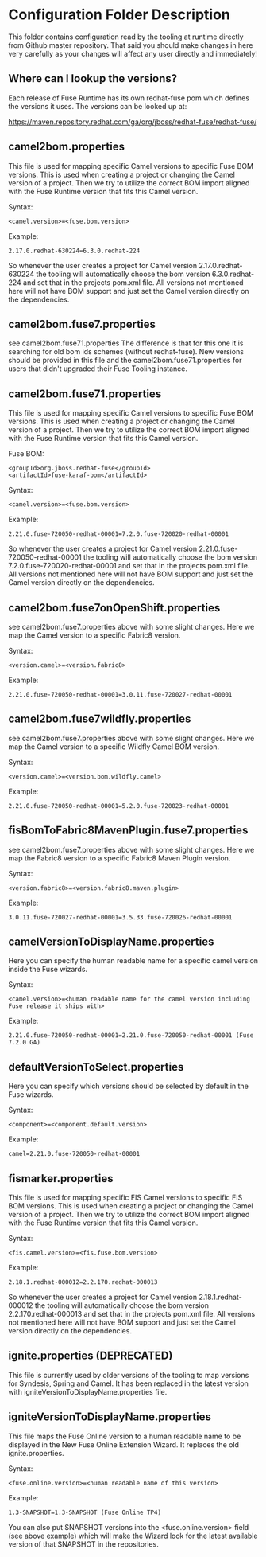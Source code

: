 # Configuration Folder Description
This folder contains configuration read by the tooling at runtime directly from Github master repository. That said you should make changes in here very carefully as your changes will affect any user directly and immediately! 

## Where can I lookup the versions?
Each release of Fuse Runtime has its own redhat-fuse pom which defines the versions it uses. The versions can be looked up at:

[https://maven.repository.redhat.com/ga/org/jboss/redhat-fuse/redhat-fuse/<fuse-release-version>](https://maven.repository.redhat.com/ga/org/jboss/redhat-fuse/redhat-fuse)


## camel2bom.properties
This file is used for mapping specific Camel versions to specific Fuse BOM versions. This is used when creating a project or changing the Camel version of a project. Then we try to utilize the correct BOM import aligned with the Fuse Runtime version that fits this Camel version. 

Syntax:

	<camel.version>=<fuse.bom.version>

Example:
	
	2.17.0.redhat-630224=6.3.0.redhat-224
	
So whenever the user creates a project for Camel version 2.17.0.redhat-630224 the tooling will automatically choose the bom version 6.3.0.redhat-224 and set that in the projects pom.xml file.
All versions not mentioned here will not have BOM support and just set the Camel version directly on the dependencies.


## camel2bom.fuse7.properties
see camel2bom.fuse71.properties
The difference is that for this one it is searching for old bom ids schemes (without redhat-fuse). New versions should be provided in this file and the camel2bom.fuse71.properties for users that didn't upgraded their Fuse Tooling instance.


## camel2bom.fuse71.properties
This file is used for mapping specific Camel versions to specific Fuse BOM versions. This is used when creating a project or changing the Camel version of a project. Then we try to utilize the correct BOM import aligned with the Fuse Runtime version that fits this Camel version. 

Fuse BOM:

	<groupId>org.jboss.redhat-fuse</groupId>
	<artifactId>fuse-karaf-bom</artifactId>
	 
Syntax:

	<camel.version>=<fuse.bom.version>

Example:
	
	2.21.0.fuse-720050-redhat-00001=7.2.0.fuse-720020-redhat-00001
	
So whenever the user creates a project for Camel version 2.21.0.fuse-720050-redhat-00001 the tooling will automatically choose the bom version 7.2.0.fuse-720020-redhat-00001 and set that in the projects pom.xml file.
All versions not mentioned here will not have BOM support and just set the Camel version directly on the dependencies.

## camel2bom.fuse7onOpenShift.properties
see camel2bom.fuse7.properties above with some slight changes. Here we map the Camel version to a specific Fabric8 version.

Syntax:

	<version.camel>=<version.fabric8>

Example:

	2.21.0.fuse-720050-redhat-00001=3.0.11.fuse-720027-redhat-00001


## camel2bom.fuse7wildfly.properties
see camel2bom.fuse7.properties above with some slight changes. Here we map the Camel version to a specific Wildfly Camel BOM version.

Syntax:

	<version.camel>=<version.bom.wildfly.camel>

Example:

	2.21.0.fuse-720050-redhat-00001=5.2.0.fuse-720023-redhat-00001


## fisBomToFabric8MavenPlugin.fuse7.properties
see camel2bom.fuse7.properties above with some slight changes. Here we map the Fabric8 version to a specific Fabric8 Maven Plugin version.

Syntax:

	<version.fabric8>=<version.fabric8.maven.plugin>

Example:

	3.0.11.fuse-720027-redhat-00001=3.5.33.fuse-720026-redhat-00001


## camelVersionToDisplayName.properties
Here you can specify the human readable name for a specific camel version inside the Fuse wizards.

Syntax:

	<camel.version>=<human readable name for the camel version including Fuse release it ships with>

Example:

	2.21.0.fuse-720050-redhat-00001=2.21.0.fuse-720050-redhat-00001 (Fuse 7.2.0 GA)


## defaultVersionToSelect.properties
Here you can specify which versions should be selected by default in the Fuse wizards.

Syntax:

	<component>=<component.default.version>

Example:

	camel=2.21.0.fuse-720050-redhat-00001


## fismarker.properties
This file is used for mapping specific FIS Camel versions to specific FIS BOM versions. This is used when creating a project or changing the Camel version of a project. Then we try to utilize the correct BOM import aligned with the Fuse Runtime version that fits this Camel version. 

Syntax:

	<fis.camel.version>=<fis.fuse.bom.version>

Example:
	
	2.18.1.redhat-000012=2.2.170.redhat-000013
	
So whenever the user creates a project for Camel version 2.18.1.redhat-000012 the tooling will automatically choose the bom version 2.2.170.redhat-000013 and set that in the projects pom.xml file.
All versions not mentioned here will not have BOM support and just set the Camel version directly on the dependencies.


## ignite.properties (DEPRECATED)
This file is currently used by older versions of the tooling to map versions for Syndesis, Spring and Camel. It has been replaced in the latest version with igniteVersionToDisplayName.properties file.


## igniteVersionToDisplayName.properties
This file maps the Fuse Online version to a human readable name to be displayed in the New Fuse Online Extension Wizard. It replaces the old ignite.properties.

Syntax:

	<fuse.online.version>=<human readable name of this version>

Example:
	
	1.3-SNAPSHOT=1.3-SNAPSHOT (Fuse Online TP4)
	

You can also put SNAPSHOT versions into the <fuse.online.version> field (see above example) which will make the Wizard look for the latest available version of that SNAPSHOT in the repositories.
